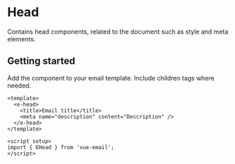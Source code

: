 # Head
Contains head components, related to the document such as style and meta elements.

## Getting started
Add the component to your email template. Include children tags where needed.


```vue
<template>
  <e-head>
    <title>Email title</title>
    <meta name="description" content="Description" />
  </e-head>
</template>

<script setup>
import { EHead } from 'vue-email';
</script>
```